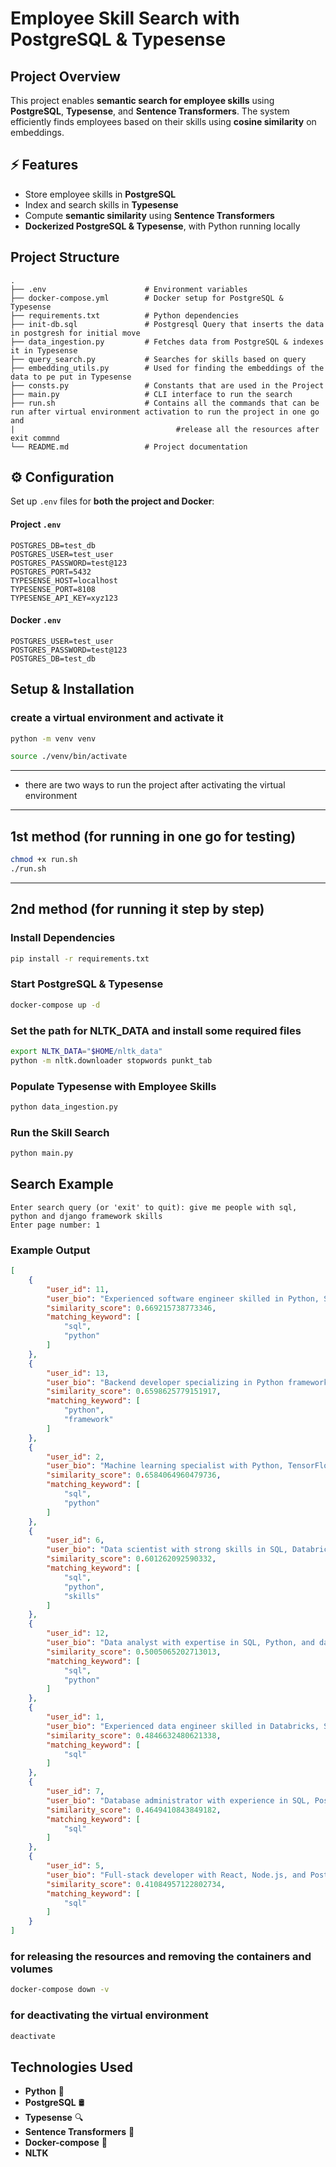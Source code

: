 # Employee Skill Search with PostgreSQL & Typesense

##  Project Overview
This project enables **semantic search for employee skills** using **PostgreSQL**, **Typesense**, and **Sentence Transformers**. The system efficiently finds employees based on their skills using **cosine similarity** on embeddings.

## ⚡ Features
- Store employee skills in **PostgreSQL**
- Index and search skills in **Typesense**
- Compute **semantic similarity** using **Sentence Transformers**
- **Dockerized PostgreSQL & Typesense**, with Python running locally

##  Project Structure
```
.
├── .env                      # Environment variables
├── docker-compose.yml        # Docker setup for PostgreSQL & Typesense
├── requirements.txt          # Python dependencies
├── init-db.sql               # Postgresql Query that inserts the data in postgresh for initial move
├── data_ingestion.py         # Fetches data from PostgreSQL & indexes it in Typesense
├── query_search.py           # Searches for skills based on query
├── embedding_utils.py        # Used for finding the embeddings of the data to pe put in Typesense
├── consts.py                 # Constants that are used in the Project
├── main.py                   # CLI interface to run the search
├── run.sh                    # Contains all the commands that can be run after virtual environment activation to run the project in one go and
|                                    #release all the resources after exit commnd
└── README.md                 # Project documentation
```
## ⚙️ Configuration
Set up `.env` files for **both the project and Docker**:

#### **Project `.env`**
```
POSTGRES_DB=test_db
POSTGRES_USER=test_user
POSTGRES_PASSWORD=test@123
POSTGRES_PORT=5432
TYPESENSE_HOST=localhost
TYPESENSE_PORT=8108
TYPESENSE_API_KEY=xyz123
```

#### **Docker `.env`**
```
POSTGRES_USER=test_user
POSTGRES_PASSWORD=test@123
POSTGRES_DB=test_db
```

##  Setup & Installation

### create a virtual environment and activate it
```sh 
python -m venv venv

source ./venv/bin/activate

```
---
- there are two ways to run the project after activating the virtual environment
---
## 1st method (for running in one go for testing)
```sh
chmod +x run.sh
./run.sh
```
---
## 2nd method (for running it step by step)

###  Install Dependencies
```sh
pip install -r requirements.txt
```

###  Start PostgreSQL & Typesense
```sh
docker-compose up -d
```

### Set the path for NLTK_DATA and install some required files
```sh
export NLTK_DATA="$HOME/nltk_data"
python -m nltk.downloader stopwords punkt_tab
```
###  Populate Typesense with Employee Skills
```sh
python data_ingestion.py
```

###  Run the Skill Search
```sh
python main.py
```

##  Search Example
```
Enter search query (or 'exit' to quit): give me people with sql, python and django framework skills
Enter page number: 1
```
### Example Output
```json
[
    {
        "user_id": 11,
        "user_bio": "Experienced software engineer skilled in Python, SQL, and cloud computing",
        "similarity_score": 0.669215738773346,
        "matching_keyword": [
            "sql",
            "python"
        ]
    },
    {
        "user_id": 13,
        "user_bio": "Backend developer specializing in Python frameworks and database optimization",
        "similarity_score": 0.6598625779151917,
        "matching_keyword": [
            "python",
            "framework"
        ]
    },
    {
        "user_id": 2,
        "user_bio": "Machine learning specialist with Python, TensorFlow, and SQL experience.",
        "similarity_score": 0.6584064960479736,
        "matching_keyword": [
            "sql",
            "python"
        ]
    },
    {
        "user_id": 6,
        "user_bio": "Data scientist with strong skills in SQL, Databricks, and Python.",
        "similarity_score": 0.601262092590332,
        "matching_keyword": [
            "sql",
            "python",
            "skills"
        ]
    },
    {
        "user_id": 12,
        "user_bio": "Data analyst with expertise in SQL, Python, and data visualization",
        "similarity_score": 0.5005065202713013,
        "matching_keyword": [
            "sql",
            "python"
        ]
    },
    {
        "user_id": 1,
        "user_bio": "Experienced data engineer skilled in Databricks, SQL, and Apache Spark.",
        "similarity_score": 0.4846632480621338,
        "matching_keyword": [
            "sql"
        ]
    },
    {
        "user_id": 7,
        "user_bio": "Database administrator with experience in SQL, PostgreSQL, and MySQL.",
        "similarity_score": 0.4649410843849182,
        "matching_keyword": [
            "sql"
        ]
    },
    {
        "user_id": 5,
        "user_bio": "Full-stack developer with React, Node.js, and PostgreSQL knowledge.",
        "similarity_score": 0.41084957122802734,
        "matching_keyword": [
            "sql"
        ]
    }
]
```

### for releasing the resources and removing the containers and volumes
```sh
docker-compose down -v
```

### for deactivating the virtual environment

```sh
deactivate
```

##  Technologies Used
- **Python** 🐍
- **PostgreSQL** 🛢️
- **Typesense** 🔍
- **Sentence Transformers** 🤖
- **Docker-compose** 🐳
- **NLTK**

